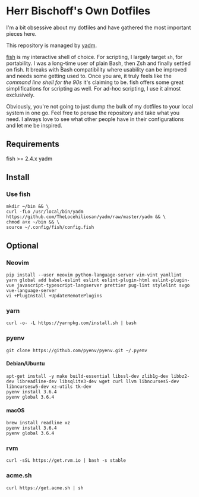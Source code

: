 # Herr Bischoff's Own Dotfiles

I'm a bit obsessive about my dotfiles and have gathered the most important pieces here.

This repository is managed by [yadm](https://github.com/TheLocehiliosan/yadm).

[fish](https://www.fishshell.com) is my interactive shell of choice. For scripting, I largely target `sh`, for portability. I was a long-time user of plain Bash, then Zsh and finally settled on fish. It breaks with Bash compatibility where usability can be improved and needs some getting used to. Once you are, it truly feels like the *command line shell for the 90s* it's claiming to be. fish offers some great simplifications for scripting as well. For ad-hoc scripting, I use it almost exclusively.

Obviously, you're not going to just dump the bulk of my dotfiles to your local system in one go. Feel free to peruse the repository and take what you need. I always love to see what other people have in their configurations and let me be inspired.

## Requirements

fish >= 2.4.x
yadm

## Install

### Use fish
```fish
mkdir ~/bin && \
curl -fLo /usr/local/bin/yadm https://github.com/TheLocehiliosan/yadm/raw/master/yadm && \
chmod a+x ~/bin && \
source ~/.config/fish/config.fish
```

## Optional

### Neovim
```fish
pip install --user neovim python-language-server vim-vint yamllint
yarn global add babel-eslint eslint eslint-plugin-html eslint-plugin-vue javascript-typescript-langserver prettier pug-lint stylelint svgo vue-language-server
vi +PlugInstall +UpdateRemotePlugins
```

### yarn
```fish
curl -o- -L https://yarnpkg.com/install.sh | bash
```

### pyenv

```fish
git clone https://github.com/pyenv/pyenv.git ~/.pyenv
```

#### Debian/Ubuntu

```fish
apt-get install -y make build-essential libssl-dev zlib1g-dev libbz2-dev libreadline-dev libsqlite3-dev wget curl llvm libncurses5-dev libncursesw5-dev xz-utils tk-dev
pyenv install 3.6.4
pyenv global 3.6.4
```

#### macOS

```fish
brew install readline xz
pyenv install 3.6.4
pyenv global 3.6.4
```

### rvm
```fish
curl -sSL https://get.rvm.io | bash -s stable
```

### acme.sh
```fish
curl https://get.acme.sh | sh
```
